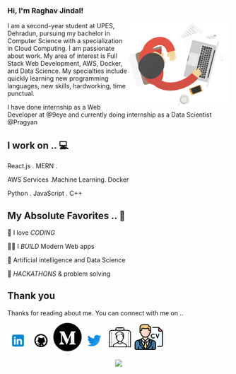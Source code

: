 ### Hi, I'm Raghav Jindal! 

  <img align="right" src="https://github.com/RaghavJindal13/RaghavJindal13/blob/master/assets/icons/boy.png" width="230" data-canonical-src="" style="max-width:100%;">
I am a second-year student at UPES, Dehradun, pursuing my bachelor in Computer Science with a specialization in Cloud Computing. I am passionate about work. My area of interest is Full Stack Web Development, AWS, Docker, and Data Science. My specialties include quickly learning new programming languages, new skills, hardworking, time punctual.

I have done internship as a Web Developer at @9eye and currently doing internship as a Data Scientist @Pragyan

<!--
**RaghavJindal13/RaghavJindal13** is a ✨ _special_ ✨ repository because its `README.md` (this file) appears on your GitHub profile.

Here are some ideas to get you started:

- 🔭 I’m currently working on ..
- 🌱 I’m currently learning ...
- 👯 I’m looking to collaborate on ...
- 🤔 I’m looking for help with ...
- 💬 Ask me about ...
- 📫 How to reach me: ...
- 😄 Pronouns: ...
- ⚡ Fun fact: ...
-->



<!-- icons  -->

[1.1]: https://github.com/RaghavJindal13/RaghavJindal13/blob/master/assets/icons/icons8-linkedin-48.png (Raghav Jindal Linkedin)
[2.1]: https://github.com/RaghavJindal13/RaghavJindal13/blob/master/assets/icons/icons8-github-48.png (Raghav Jindal Github)
[3.1]: https://github.com/RaghavJindal13/RaghavJindal13/blob/master/assets/icons/iconfinder_Circled_Medium_svg5_5279113.png (Raghav Jindal Medium)
[4.1]: https://github.com/RaghavJindal13/RaghavJindal13/blob/master/assets/icons/icons8-twitter-48.png (Raghav Jindal Twitter)
[5.1]: https://github.com/RaghavJindal13/RaghavJindal13/blob/master/assets/icons/icons8-portfolio-60.png (Raghav Jindal Portfolio)
[6.1]: https://github.com/RaghavJindal13/RaghavJindal13/blob/master/assets/icons/cv%20(1).png (Raghav Jindal Resume)


<!-- links to my social media accounts -->
[1]: https://www.linkedin.com/in/raghav-jindal-27b641167/
[2]: https://github.com/RaghavJindal13
[3]: https://medium.com/@raghavjindal131
[4]: https://twitter.com/RaghavJ69274431
[5]: https://github.com/RaghavJindal13
[6]: https://github.com/RaghavJindal13/RaghavJindal13/blob/master/Raghav's%20Resume.pdf




<!-- section - intro -->

<!-- section - social media icons -->






## I work on .. 💻

React.js  . MERN . 

AWS Services .Machine Learning. Docker

Python . JavaScript . C++ 

<!-- section - skills -->

<!-- section - job details -->





## My Absolute Favorites .. 💖

🦄 I love _CODING_

👨‍💻 I _BUILD_ Modern Web apps

📰 Artificial intelligence and Data Science

🍕 _HACKATHONS_ & problem solving












## Thank you

Thanks for reading about me. You can connect with me on ..

<!-- section - social media icons -->

[![linkedin Raghav][1.1]][1]
[![github Raghav][2.1]][2]
[![Medium Raghav][3.1]][3]
[![twitter Raghav][4.1]][4]
[![Portfolio Raghav][5.1]][5]
[![Resume Raghav][6.1]][6]



<!-- section - social media icons -->

<p align='center'>
<img align='center' src="https://visitor-badge.glitch.me/badge?page_id=RaghavJindal13.visitor-badge">
 <p/>

